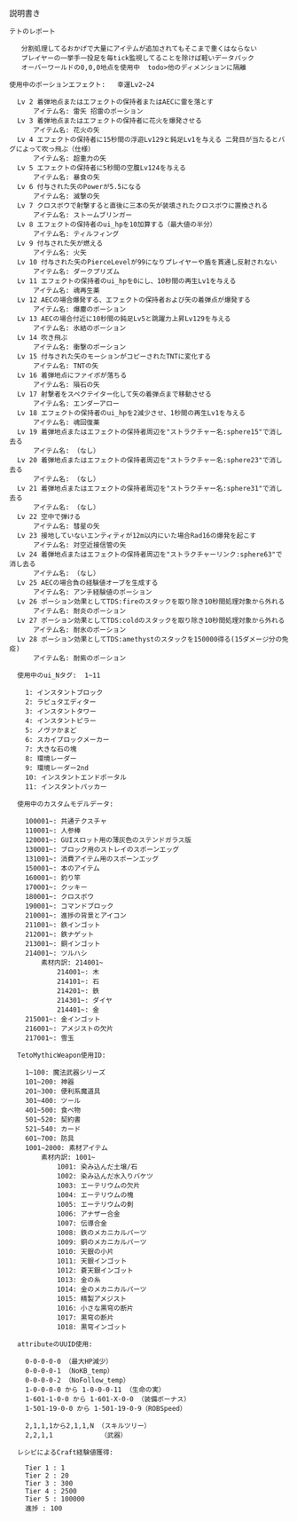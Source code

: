 説明書き

    テトのレポート

       分割処理してるおかげで大量にアイテムが追加されてもそこまで重くはならない
       プレイヤーの一挙手一投足を毎tick監視してることを除けば軽いデータパック
       オーバーワールドの0,0,0地点を使用中  todo>他のディメンションに隔離

    使用中のポーションエフェクト:   幸運Lv2~24

      Lv 2 着弾地点またはエフェクトの保持者またはAECに雷を落とす
          アイテム名: 雷矢 招雷のポーション
      Lv 3 着弾地点またはエフェクトの保持者に花火を爆発させる
          アイテム名: 花火の矢
      Lv 4 エフェクトの保持者に15秒間の浮遊Lv129と鈍足Lv1を与える 二発目が当たるとバグによって吹っ飛ぶ（仕様）
          アイテム名: 超重力の矢
      Lv 5 エフェクトの保持者に5秒間の空腹Lv124を与える
          アイテム名: 暴食の矢
      Lv 6 付与された矢のPowerが5.5になる
          アイテム名: 滅撃の矢
      Lv 7 クロスボウで射撃すると直後に三本の矢が装填されたクロスボウに置換される
          アイテム名: ストームブリンガー
      Lv 8 エフェクトの保持者のui_hpを10加算する（最大値の半分）
          アイテム名: ティルフィング
      Lv 9 付与された矢が燃える
          アイテム名: 火矢
      Lv 10 付与された矢のPierceLevelが99になりプレイヤーや盾を貫通し反射されない
          アイテム名: ダークプリズム
      Lv 11 エフェクトの保持者のui_hpを0にし、10秒間の再生Lv1を与える
          アイテム名: 魂再生薬
      Lv 12 AECの場合爆発する、エフェクトの保持者および矢の着弾点が爆発する
          アイテム名: 爆塵のポーション
      Lv 13 AECの場合付近に10秒間の鈍足Lv5と跳躍力上昇Lv129を与える
          アイテム名: 氷結のポーション
      Lv 14 吹き飛ぶ
          アイテム名: 衝撃のポーション
      Lv 15 付与された矢のモーションがコピーされたTNTに変化する
          アイテム名: TNTの矢
      Lv 16 着弾地点にファイボが落ちる
          アイテム名: 隕石の矢
      Lv 17 射撃者をスペクテイター化して矢の着弾点まで移動させる
          アイテム名: エンダーアロー
      Lv 18 エフェクトの保持者のui_hpを2減少させ、1秒間の再生Lv1を与える
          アイテム名: 魂回復薬
      Lv 19 着弾地点またはエフェクトの保持者周辺を"ストラクチャー名:sphere15"で消し去る
          アイテム名: （なし）
      Lv 20 着弾地点またはエフェクトの保持者周辺を"ストラクチャー名:sphere23"で消し去る
          アイテム名: （なし）
      Lv 21 着弾地点またはエフェクトの保持者周辺を"ストラクチャー名:sphere31"で消し去る
          アイテム名: （なし）
      Lv 22 空中で弾ける
          アイテム名: 彗星の矢
      Lv 23 接地していないエンティティが12m以内にいた場合Rad16の爆発を起こす
          アイテム名: 対空近接信管の矢
      Lv 24 着弾地点またはエフェクトの保持者周辺を"ストラクチャーリンク:sphere63"で消し去る
          アイテム名: （なし）
      Lv 25 AECの場合負の経験値オーブを生成する
          アイテム名: アンチ経験値のポーション
      Lv 26 ポーション効果としてTDS:fireのスタックを取り除き10秒間処理対象から外れる
          アイテム名: 耐炎のポーション
      Lv 27 ポーション効果としてTDS:coldのスタックを取り除き10秒間処理対象から外れる
          アイテム名: 耐氷のポーション
      Lv 28 ポーション効果としてTDS:amethystのスタックを150000得る(15ダメージ分の免疫)
          アイテム名: 耐紫のポーション

      使用中のui_Nタグ:  1~11

      	1: インスタントブロック
      	2: ラピュタエディター
      	3: インスタントタワー
      	4: インスタントピラー
      	5: ノヴァかまど
      	6: スカイブロックメーカー
      	7: 大きな石の塊
      	8: 環境レーダー
      	9: 環境レーダー2nd
      	10: インスタントエンドポータル
      	11: インスタントパッカー

      使用中のカスタムモデルデータ:

      	100001~: 共通テクスチャ
      	110001~: 人参棒
      	120001~: GUIスロット用の薄灰色のステンドガラス版
      	130001~: ブロック用のストレイのスポーンエッグ
      	131001~: 消費アイテム用のスポーンエッグ
      	150001~: 本のアイテム
      	160001~: 釣り竿
      	170001~: クッキー
      	180001~: クロスボウ
      	190001~: コマンドブロック
      	210001~: 進捗の背景とアイコン
      	211001~: 鉄インゴット
      	212001~: 鉄ナゲット
      	213001~: 銅インゴット
      	214001~: ツルハシ
      	    素材内訳: 214001~
      	        214001~: 木
      	        214101~: 石
      	        214201~: 鉄
      	        214301~: ダイヤ
      	        214401~: 金
      	215001~: 金インゴット
      	216001~: アメジストの欠片
      	217001~: 雪玉

      TetoMythicWeapon使用ID:

      	1~100: 魔法武器シリーズ
      	101~200: 神器
      	201~300: 便利系魔道具
      	301~400: ツール
      	401~500: 食べ物
      	501~520: 契約書
      	521~540: カード
      	601~700: 防具
      	1001~2000: 素材アイテム
      	    素材内訳: 1001~
      	        1001: 染み込んだ土壌/石
      	        1002: 染み込んだ水入りバケツ
      	        1003: エーテリウムの欠片
      	        1004: エーテリウムの塊
      	        1005: エーテリウムの剣
      	        1006: アナザー合金
      	        1007: 伝導合金
      	        1008: 鉄のメカニカルパーツ
      	        1009: 銅のメカニカルパーツ
      	        1010: 天銀の小片
      	        1011: 天銀インゴット
      	        1012: 蒼天銀インゴット
      	        1013: 金の糸
      	        1014: 金のメカニカルパーツ
      	        1015: 精製アメジスト
      	        1016: 小さな黒穹の断片
      	        1017: 黒穹の断片
      	        1018: 黒穹インゴット

      attributeのUUID使用:

     	0-0-0-0-0 （最大HP減少）
     	0-0-0-0-1 （NoKB_temp）
     	0-0-0-0-2 （NoFollow_temp）
     	1-0-0-0-0 から 1-0-0-0-11 （生命の実）
     	1-601-1-0-0 から 1-601-X-0-0 （装備ボーナス）
     	1-501-19-0-0 から 1-501-19-0-9（ROBSpeed）

     	2,1,1,1から2,1,1,N （スキルツリー）
     	2,2,1,1            （武器）

      レシピによるCraft経験値獲得:

     	Tier 1 : 1
     	Tier 2 : 20
     	Tier 3 : 300
     	Tier 4 : 2500
     	Tier 5 : 100000
     	進捗 : 100